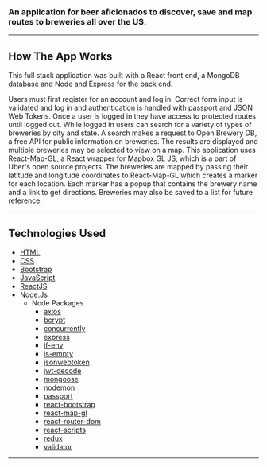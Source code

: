 ### An application for beer aficionados to discover, save and map routes to breweries all over the US.

---

## How The App Works

This full stack application was built with a React front end, a MongoDB database and Node and Express for the back end.

Users must first register for an account and log in. Correct form input is validated and log in and authentication is handled with passport and JSON Web Tokens. Once a user is logged in they have access to protected routes until logged out. While logged in users can search for a variety of types of breweries by city and state. A search makes a request to Open Brewery DB, a free API for public information on breweries. The results are displayed and multiple breweries may be selected to view on a map. This application uses React-Map-GL, a React wrapper for Mapbox GL JS, which is a part of Uber's open source projects. The breweries are mapped by passing their latitude and longitude coordinates to React-Map-GL which creates a marker for each location. Each marker has a popup that contains the brewery name and a link to get directions. Breweries may also be saved to a list for future reference.

---

## Technologies Used

- [HTML](https://html.spec.whatwg.org/multipage/)
- [CSS](https://www.w3.org/Style/CSS/Overview.en.html)
- [Bootstrap](https://getbootstrap.com/)
- [JavaScript](https://www.javascript.com/)
- [ReactJS](https://reactjs.org/)
- [Node.Js](https://nodejs.org/)
  - Node Packages
    - [axios](https://www.npmjs.com/package/axios)
    - [bcrypt](https://www.npmjs.com/package/bcrypt)
    - [concurrently](https://www.npmjs.com/package/concurrently)
    - [express](https://www.npmjs.com/package/express)
    - [if-env](https://www.npmjs.com/package//if-env)
    - [is-empty](https://www.npmjs.com/package/is-empty)
    - [jsonwebtoken](https://www.npmjs.com/package/jsonwebtoken)
    - [jwt-decode](https://www.npmjs.com/package/jwt-decode)
    - [mongoose](https://www.npmjs.com/package/mongoose)
    - [nodemon](https://www.npmjs.com/package/nodemon)
    - [passport](https://www.npmjs.com/package/passport)
    - [react-bootstrap](https://react-bootstrap.github.io/)
    - [react-map-gl](https://www.npmjs.com/package/react-map-gl)
    - [react-router-dom](https://www.npmjs.com/package/react-router-dom)
    - [react-scripts](https://www.npmjs.com/package/react-scripts)
    - [redux](https://www.npmjs.com/package/redux)
    - [validator](https://www.npmjs.com/package/validator)

---
